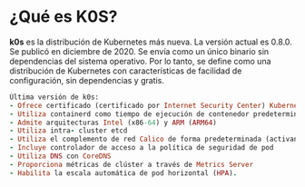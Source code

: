 # ¿Qué es K0S? 
**k0s** 
es la distribución de Kubernetes más nueva. La versión actual es 0.8.0. Se publicó en diciembre de 2020.
Se envía como un único binario sin dependencias del sistema operativo. Por lo tanto, se define como una distribución de Kubernetes con características de facilidad de configuración, sin dependencias y gratis.  
``` ruby 
Última versión de k0s:
- Ofrece certificado (certificado por Internet Security Center) Kubernetes 1.19
- Utiliza containerd como tiempo de ejecución de contenedor predeterminado
- Admite arquitecturas Intel (x86-64) y ARM (ARM64)
- Utiliza intra- cluster etcd
- Utiliza el complemento de red Calico de forma predeterminada (activando así las políticas de red)
- Incluye controlador de acceso a la política de seguridad de pod
- Utiliza DNS con CoreDNS
- Proporciona métricas de clúster a través de Metrics Server
- Habilita la escala automática de pod horizontal (HPA).
```
